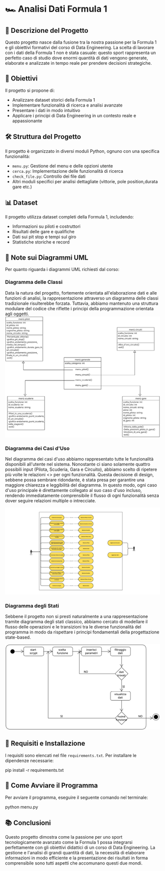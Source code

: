 # 🏎️ Analisi Dati Formula 1

## 📝 Descrizione del Progetto
Questo progetto nasce dalla fusione tra la nostra passione per la Formula 1 e gli obiettivi formativi del corso di Data Engineering. La scelta di lavorare con i dati della Formula 1 non è stata casuale: questo sport rappresenta un perfetto caso di studio dove enormi quantità di dati vengono generate, elaborate e analizzate in tempo reale per prendere decisioni strategiche.

## 🎯 Obiettivi
Il progetto si propone di:
- Analizzare dataset storici della Formula 1
- Implementare funzionalità di ricerca e analisi avanzate
- Presentare i dati in modo intuitivo 
- Applicare i principi di Data Engineering in un contesto reale e appassionante

## 🛠️ Struttura del Progetto
Il progetto è organizzato in diversi moduli Python, ognuno con una specifica funzionalità:
- `menu.py`: Gestione del menu e delle opzioni utente
- `cerca.py`: Implementazione delle funzionalità di ricerca
- `check_file.py`: Controllo dei file dati
- Altri moduli specifici per analisi dettagliate (vittorie, pole position,durata gare etc.)

## 📊 Dataset
Il progetto utilizza dataset completi della Formula 1, includendo:
- Informazioni su piloti e costruttori
- Risultati delle gare e qualifiche
- Dati sui pit stop e tempi sul giro
- Statistiche storiche e record

## 📐 Note sui Diagrammi UML
Per quanto riguarda i diagrammi UML richiesti dal corso:

### Diagramma delle Classi
Data la natura del progetto, fortemente orientata all'elaborazione dati e alle funzioni di analisi, la rappresentazione attraverso un diagramma delle classi tradizionale risulterebbe forzata. Tuttavia, abbiamo mantenuto una struttura modulare del codice che riflette i principi della programmazione orientata agli oggetti.
 ![alt text](diagramma_di_classi.png)

### Diagramma dei Casi d'Uso
Nel diagramma dei casi d'uso abbiamo rappresentato tutte le funzionalità disponibili all'utente nel sistema. Nonostante ci siano solamente quattro possibili input (Pilota, Scuderia, Gara e Circuito), abbiamo scelto di ripetere più volte le relazioni <<include>> per ogni funzionalità. Questa decisione di design, sebbene possa sembrare ridondante, è stata presa per garantire una maggiore chiarezza e leggibilità del diagramma. In questo modo, ogni caso d'uso principale è direttamente collegato al suo caso d'uso incluso, rendendo immediatamente comprensibile il flusso di ogni funzionalità senza dover seguire relazioni multiple o intrecciate.

![alt text](Diagramma_dei_casi.png)

### Diagramma degli Stati
Sebbene il progetto non si presti naturalmente a una rappresentazione tramite diagramma degli stati classico, abbiamo cercato di modellare il flusso delle operazioni e le transizioni tra le diverse funzionalità del programma in modo da rispettare i principi fondamentali della progettazione state-based.

 ![alt text](Diagramma_di_stato.png)

## 🔧 Requisiti e Installazione
I requisiti sono elencati nel file `requirements.txt`. Per installare le dipendenze necessarie:

pip install -r requirements.txt

## 🚀 Come Avviare il Programma
Per avviare il programma, eseguire il seguente comando nel terminale:

python menu.py

## 📚 Conclusioni
Questo progetto dimostra come la passione per uno sport tecnologicamente avanzato come la Formula 1 possa integrarsi perfettamente con gli obiettivi didattici di un corso di Data Engineering. La gestione e l'analisi di grandi quantità di dati, la necessità di elaborare informazioni in modo efficiente e la presentazione dei risultati in forma comprensibile sono tutti aspetti che accomunano questi due mondi.
